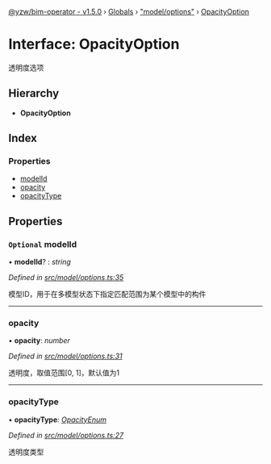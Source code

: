 [@yzw/bim-operator - v1.5.0](../README.md) › [Globals](../globals.md) › ["model/options"](../modules/_model_options_.md) › [OpacityOption](_model_options_.opacityoption.md)

# Interface: OpacityOption

透明度选项

## Hierarchy

* **OpacityOption**

## Index

### Properties

* [modelId](_model_options_.opacityoption.md#optional-modelid)
* [opacity](_model_options_.opacityoption.md#opacity)
* [opacityType](_model_options_.opacityoption.md#opacitytype)

## Properties

### `Optional` modelId

• **modelId**? : *string*

*Defined in [src/model/options.ts:35](https://github.com/youkaisteve/bim-operator/blob/90a5443/src/model/options.ts#L35)*

模型ID，用于在多模型状态下指定匹配范围为某个模型中的构件

___

###  opacity

• **opacity**: *number*

*Defined in [src/model/options.ts:31](https://github.com/youkaisteve/bim-operator/blob/90a5443/src/model/options.ts#L31)*

透明度，取值范围[0, 1]，默认值为1

___

###  opacityType

• **opacityType**: *[OpacityEnum](../enums/_enums_.opacityenum.md)*

*Defined in [src/model/options.ts:27](https://github.com/youkaisteve/bim-operator/blob/90a5443/src/model/options.ts#L27)*

透明度类型
